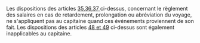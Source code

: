 Les dispositions des articles <a href='/code-du-travail-maritime/titre-4-des-obligations-de-larmateur-envers-le-marin/chapitre-1-des-salaires-fixes-profits-eventuels-et-autres-remunerations/section-1-des-divers-modes-de-remuneration-des-marins-et-des-regles-qui-servent-de-base-a-la-liquidation-des-salaires/35.md' title='Code du travail maritime - art. 35 (V)'>35,36,37 </a>ci-dessus, concernant le règlement des salaires en cas de retardement, prolongation ou abréviation du voyage, ne s'appliquent pas au capitaine quand ces événements proviennent de son fait. Les dispositions des articles <a href='/code-du-travail-maritime/titre-4-obligations-de-larmateur-envers-le-marin/chapitre-1-salaires-fixes-profits-eventuels-et-autres-remunerations/section-2-suspension-et-retention-des-salaires/48.md' title='Code du travail maritime - art. 48 (V)'>48 et 49</a> ci-dessus sont également inapplicables au capitaine.